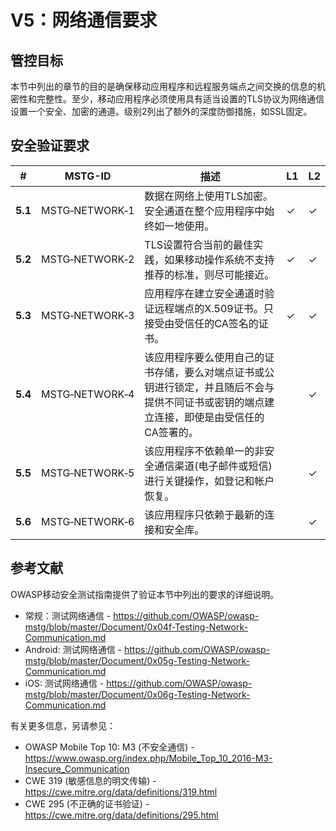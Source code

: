 # V5：网络通信要求

## 管控目标

本节中列出的章节的目的是确保移动应用程序和远程服务端点之间交换的信息的机密性和完整性。至少，移动应用程序必须使用具有适当设置的TLS协议为网络通信设置一个安全、加密的通道。级别2列出了额外的深度防御措施，如SSL固定。

## 安全验证要求

| # | MSTG-ID | 描述 | L1 | L2 |
| --- | --- | --- | --- | --- |
| **5.1** | MSTG‑NETWORK‑1 | 数据在网络上使用TLS加密。安全通道在整个应用程序中始终如一地使用。 | ✓| ✓|
| **5.2** | MSTG‑NETWORK‑2 | TLS设置符合当前的最佳实践，如果移动操作系统不支持推荐的标准，则尽可能接近。 | ✓| ✓|
| **5.3** | MSTG‑NETWORK‑3 | 应用程序在建立安全通道时验证远程端点的X.509证书。只接受由受信任的CA签名的证书。 | ✓| ✓|
| **5.4** | MSTG‑NETWORK‑4 | 该应用程序要么使用自己的证书存储，要么对端点证书或公钥进行锁定，并且随后不会与提供不同证书或密钥的端点建立连接，即使是由受信任的CA签署的。| | ✓|
| **5.5** | MSTG‑NETWORK‑5 | 该应用程序不依赖单一的非安全通信渠道(电子邮件或短信)进行关键操作，如登记和帐户恢复。 | | ✓|
| **5.6** | MSTG‑NETWORK‑6 | 该应用程序只依赖于最新的连接和安全库。 | | ✓|

## 参考文献

OWASP移动安全测试指南提供了验证本节中列出的要求的详细说明。

- 常规：测试网络通信 - <https://github.com/OWASP/owasp-mstg/blob/master/Document/0x04f-Testing-Network-Communication.md>
- Android: 测试网络通信 - <https://github.com/OWASP/owasp-mstg/blob/master/Document/0x05g-Testing-Network-Communication.md>
- iOS: 测试网络通信 - <https://github.com/OWASP/owasp-mstg/blob/master/Document/0x06g-Testing-Network-Communication.md>

有关更多信息，另请参见：

- OWASP Mobile Top 10: M3 (不安全通信) - <https://www.owasp.org/index.php/Mobile_Top_10_2016-M3-Insecure_Communication>
- CWE 319 (敏感信息的明文传输) - <https://cwe.mitre.org/data/definitions/319.html>
- CWE 295 (不正确的证书验证) - <https://cwe.mitre.org/data/definitions/295.html>
